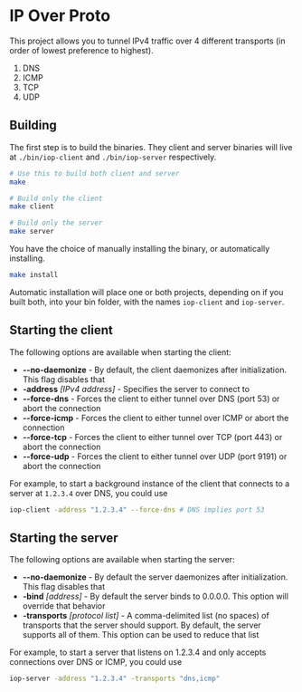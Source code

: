 # IP Over Proto

This project allows you to tunnel IPv4 traffic over 4 different transports (in order of lowest preference to highest).

1. DNS
2. ICMP
3. TCP
4. UDP

## Building

The first step is to build the binaries. They client and server binaries will live at `./bin/iop-client` and `./bin/iop-server` respectively.

```bash
# Use this to build both client and server
make

# Build only the client
make client

# Build only the server
make server
```

You have the choice of manually installing the binary, or automatically installing.

```bash
make install
```

Automatic installation will place one or both projects, depending on if you built both, into your bin folder, with the names `iop-client` and `iop-server`.

## Starting the client

The following options are available when starting the client:

* __--no-daemonize__ - By default, the client daemonizes after initialization. This flag disables that
* __-address__ _[IPv4 address]_ - Specifies the server to connect to
* __--force-dns__ - Forces the client to either tunnel over DNS (port 53) or abort the connection
* __--force-icmp__ - Forces the client to either tunnel over ICMP or abort the connection
* __--force-tcp__ - Forces the client to either tunnel over TCP (port 443) or abort the connection
* __--force-udp__ - Forces the client to either tunnel over UDP (port 9191) or abort the connection

For example, to start a background instance of the client that connects to a server at `1.2.3.4` over DNS, you could use

```bash
iop-client -address "1.2.3.4" --force-dns # DNS implies port 53
```

## Starting the server

The following options are available when starting the server:

* __--no-daemonize__ - By default the server daemonizes after initialization. This flag disables that
* __-bind__ _[address]_ - By default the server binds to 0.0.0.0. This option will override that behavior
* __-transports__ _[protocol list]_ - A comma-delimited list (no spaces) of transports that the server should support. By default, the server supports all of them. This option can be used to reduce that list

For example, to start a server that listens on 1.2.3.4 and only accepts connections over DNS or ICMP, you could use

```bash
iop-server -address "1.2.3.4" -transports "dns,icmp"
```
